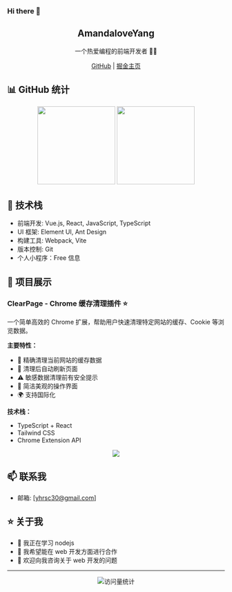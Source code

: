 ### Hi there 👋

<p align="center">
 <h2 align="center">AmandaloveYang</h2>
 <p align="center">一个热爱编程的前端开发者 👨‍💻</p>
</p>

<p align="center">
  <a href="https://github.com/AmandaloveYang">GitHub</a> |
  <a href="https://juejin.cn/user/1627734491274120">掘金主页</a>
</p>

## 📊 GitHub 统计

<div align="center">
  <img height="180em" src="https://github-readme-stats.vercel.app/api?username=AmandaloveYang&show_icons=true&theme=radical&locale=cn"/>
  <img height="180em" src="https://github-readme-stats.vercel.app/api/top-langs/?username=AmandaloveYang&layout=compact&theme=radical&locale=cn"/>
</div>

## 🚀 技术栈

- 前端开发: Vue.js, React, JavaScript, TypeScript
- UI 框架: Element UI, Ant Design
- 构建工具: Webpack, Vite
- 版本控制: Git
- 个人小程序：Free 信息

## 💼 项目展示

### ClearPage - Chrome 缓存清理插件 ⭐️

一个简单高效的 Chrome 扩展，帮助用户快速清理特定网站的缓存、Cookie 等浏览数据。

**主要特性：**

- 🎯 精确清理当前网站的缓存数据
- 🔄 清理后自动刷新页面
- ⚠️ 敏感数据清理前有安全提示
- 🎨 简洁美观的操作界面
- 🌍 支持国际化

**技术栈：**

- TypeScript + React
- Tailwind CSS
- Chrome Extension API

<div align="center">
   <a href="https://github.com/AmandaloveYang/ClearPage">
    <img align="center" src="https://github-readme-stats.vercel.app/api/pin/?username=AmandaloveYang&repo=ClearPage&theme=radical&locale=cn&cache_seconds=1800" />
  </a>
  <!-- 这里可以添加更多你想展示的项目 -->
</div>

## 📫 联系我

- 邮箱: [yhrsc30@gmail.com]

## ⭐ 关于我

- 🌱 我正在学习 nodejs
- 👯 我希望能在 web 开发方面进行合作
- 💬 欢迎向我咨询关于 web 开发的问题

---

<p align="center">
  <img src="https://komarev.com/ghpvc/?username=AmandaloveYang&color=blueviolet" alt="访问量统计" />
</p>
